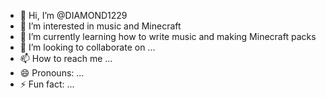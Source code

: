 - 👋 Hi, I’m @DIAMOND1229
- 👀 I’m interested in music and Minecraft
- 🌱 I’m currently learning how to write music and making Minecraft packs
- 💞️ I’m looking to collaborate on ...
- 📫 How to reach me ...
- 😄 Pronouns: ...
- ⚡ Fun fact: ...

<!---
DIAMOND1229/DIAMOND1229 is a ✨ special ✨ repository because its `README.md` (this file) appears on your GitHub profile.
You can click the Preview link to take a look at your changes.
--->

